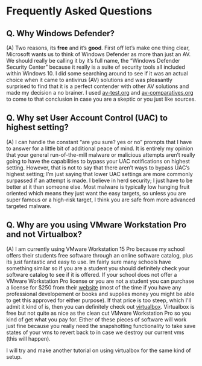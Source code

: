 # Frequently Asked Questions

## Q. Why Windows Defender?
(A) Two reasons, its **free** and it’s **good**. First off let’s make one thing clear, Microsoft wants us to think of Windows Defender as more than just an AV. We should really be calling it by it’s full name, the “Windows Defender Security Center” because it really is a suite of security tools all included within Windows 10. I did some searching around to see if it was an actual choice when it came to antivirus (AV) solutions and was pleasantly surprised to find that it is a perfect contender with other AV solutions and made my decision a no brainer. I used [av-test.org](https://www.av-test.org/en/antivirus/home-windows/) and [av-comparatives.org](https://www.av-comparatives.org/consumer/test-results/microsoft-windows/) to come to that conclusion in case you are a skeptic or you just like sources.

## Q. Why set User Account Control (UAC) to highest setting?
(A) I can handle the constant “are you sure? yes or no” prompts that I have to answer for a little bit of additional peace of mind. It is entirely my opinion that your general run-of-the-mill malware or malicious attempts aren’t really going to have the capabilities to bypass your UAC notifications on highest setting. However, that is not to say that there aren’t ways to bypass UAC’s highest setting; I’m just saying that lower UAC settings are more commonly surpassed if an attempt is made. I believe in herd security; I just have to be better at it than someone else. Most malware is typically low hanging fruit oriented which means they just want the easy targets, so unless you are super famous or a high-risk target, I think you are safe from more advanced targeted malware.

## Q. Why are you using VMware Workstation Pro and not Virtualbox?
(A) I am currently using VMware Workstation 15 Pro because my school offers their students free software through an online software catalog, plus its just fantastic and easy to use. Im fairly sure many schools have something similar so if you are a student you should definitely check your software catalog to see if it is offered. If your school does not offer a VMware Workstation Pro license or you are not a student you can purchase a license for $250 from their [website](https://store.vmware.com/store/vmware/en_US/pd/productID.5222154500) (most of the time if you have any professional developement or books and supplies money you might be able to get this approved for either purpose). If that price is too steep, which I'll admit it kind of is, then you can definitely check out [virtualbox](https://www.virtualbox.org/). Virtualbox is free but not quite as nice as the clean cut VMware Workstation Pro so you kind of get what you pay for. Either of these pieces of software will work just fine because you really need the snapshotting functionality to take save states of your vms to revert back to in case we destroy our current vms (this will happen).

I will try and make another tutorial on using virtualbox for the same kind of setup.
